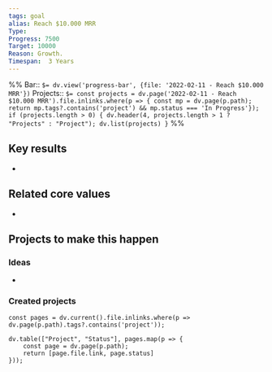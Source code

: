 ```yaml
---
tags: goal
alias: Reach $10.000 MRR
Type: 
Progress: 7500
Target: 10000
Reason: Growth.
Timespan:  3 Years
---
```

%%
Bar:: `$= dv.view('progress-bar', {file: '2022-02-11 - Reach $10.000 MRR'})`
Projects:: `$= const projects = dv.page('2022-02-11 - Reach $10.000 MRR').file.inlinks.where(p => { const mp = dv.page(p.path); return mp.tags?.contains('project') && mp.status === 'In Progress'}); if (projects.length > 0) { dv.header(4, projects.length > 1 ? "Projects" : "Project"); dv.list(projects) }`
%%


## Key results
- 


## Related core values
- 

## Projects to make this happen
### Ideas
- 

### Created projects
```dataviewjs
const pages = dv.current().file.inlinks.where(p => dv.page(p.path).tags?.contains('project'));

dv.table(["Project", "Status"], pages.map(p => {
	const page = dv.page(p.path); 
	return [page.file.link, page.status]
}));
```
